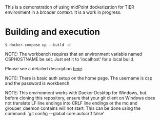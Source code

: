 This is a demonstration of using midPoint dockerization for TIER environment in a broader context. It is a work in progress.

# Building and execution
```
$ docker-compose up --build -d
```

NOTE: The workbench requires that an environment variable named CSPHOSTNAME be set.  Just set it to 'localhost' for a local build.

Please see a detailed description [here](https://spaces.at.internet2.edu/x/VhLtBw).

NOTE: There is basic auth setup on the home page.  The username is csp and the password is workbench.

NOTE: This environment works with Docker Desktop for Windows, but before cloning this repository, ensure that your git client on Windows does not translate LF line endings into CRLF line endings or the mq and grouper_daemon contains will not start.  This can be done using the command: 'git config --global core.autocrlf false'
